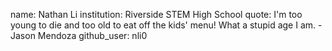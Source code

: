 name: Nathan Li
institution: Riverside STEM High School
quote: I'm too young to die and too old to eat off the kids' menu! What a stupid age I am. - Jason Mendoza
github_user: nli0
